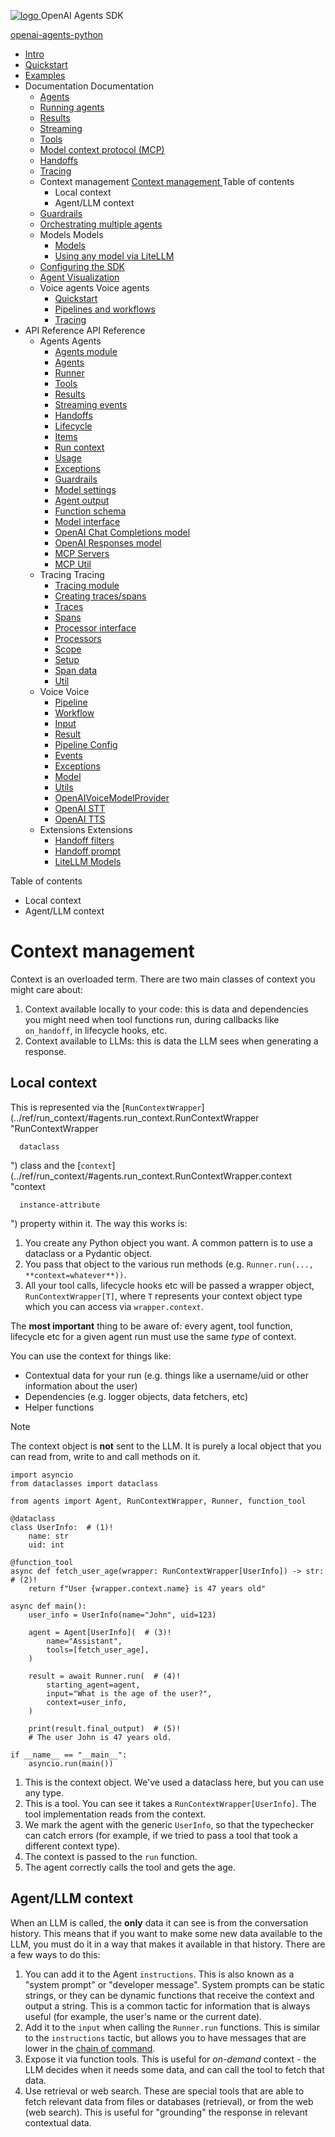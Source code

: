 [ ![logo](../assets/logo.svg) ](.. "OpenAI Agents SDK") OpenAI Agents SDK 

[ openai-agents-python  ](https://github.com/openai/openai-agents-python "Go to repository")

  * [ Intro  ](..)
  * [ Quickstart  ](../quickstart/)
  * [ Examples  ](../examples/)
  * Documentation  Documentation 
    * [ Agents  ](../agents/)
    * [ Running agents  ](../running_agents/)
    * [ Results  ](../results/)
    * [ Streaming  ](../streaming/)
    * [ Tools  ](../tools/)
    * [ Model context protocol (MCP)  ](../mcp/)
    * [ Handoffs  ](../handoffs/)
    * [ Tracing  ](../tracing/)
    * Context management  [ Context management  ](./) Table of contents 
      * Local context 
      * Agent/LLM context 
    * [ Guardrails  ](../guardrails/)
    * [ Orchestrating multiple agents  ](../multi_agent/)
    * Models  Models 
      * [ Models  ](../models/)
      * [ Using any model via LiteLLM  ](../models/litellm/)
    * [ Configuring the SDK  ](../config/)
    * [ Agent Visualization  ](../visualization/)
    * Voice agents  Voice agents 
      * [ Quickstart  ](../voice/quickstart/)
      * [ Pipelines and workflows  ](../voice/pipeline/)
      * [ Tracing  ](../voice/tracing/)
  * API Reference  API Reference 
    * Agents  Agents 
      * [ Agents module  ](../ref/)
      * [ Agents  ](../ref/agent/)
      * [ Runner  ](../ref/run/)
      * [ Tools  ](../ref/tool/)
      * [ Results  ](../ref/result/)
      * [ Streaming events  ](../ref/stream_events/)
      * [ Handoffs  ](../ref/handoffs/)
      * [ Lifecycle  ](../ref/lifecycle/)
      * [ Items  ](../ref/items/)
      * [ Run context  ](../ref/run_context/)
      * [ Usage  ](../ref/usage/)
      * [ Exceptions  ](../ref/exceptions/)
      * [ Guardrails  ](../ref/guardrail/)
      * [ Model settings  ](../ref/model_settings/)
      * [ Agent output  ](../ref/agent_output/)
      * [ Function schema  ](../ref/function_schema/)
      * [ Model interface  ](../ref/models/interface/)
      * [ OpenAI Chat Completions model  ](../ref/models/openai_chatcompletions/)
      * [ OpenAI Responses model  ](../ref/models/openai_responses/)
      * [ MCP Servers  ](../ref/mcp/server/)
      * [ MCP Util  ](../ref/mcp/util/)
    * Tracing  Tracing 
      * [ Tracing module  ](../ref/tracing/)
      * [ Creating traces/spans  ](../ref/tracing/create/)
      * [ Traces  ](../ref/tracing/traces/)
      * [ Spans  ](../ref/tracing/spans/)
      * [ Processor interface  ](../ref/tracing/processor_interface/)
      * [ Processors  ](../ref/tracing/processors/)
      * [ Scope  ](../ref/tracing/scope/)
      * [ Setup  ](../ref/tracing/setup/)
      * [ Span data  ](../ref/tracing/span_data/)
      * [ Util  ](../ref/tracing/util/)
    * Voice  Voice 
      * [ Pipeline  ](../ref/voice/pipeline/)
      * [ Workflow  ](../ref/voice/workflow/)
      * [ Input  ](../ref/voice/input/)
      * [ Result  ](../ref/voice/result/)
      * [ Pipeline Config  ](../ref/voice/pipeline_config/)
      * [ Events  ](../ref/voice/events/)
      * [ Exceptions  ](../ref/voice/exceptions/)
      * [ Model  ](../ref/voice/model/)
      * [ Utils  ](../ref/voice/utils/)
      * [ OpenAIVoiceModelProvider  ](../ref/voice/models/openai_provider/)
      * [ OpenAI STT  ](../ref/voice/models/openai_stt/)
      * [ OpenAI TTS  ](../ref/voice/models/openai_tts/)
    * Extensions  Extensions 
      * [ Handoff filters  ](../ref/extensions/handoff_filters/)
      * [ Handoff prompt  ](../ref/extensions/handoff_prompt/)
      * [ LiteLLM Models  ](../ref/extensions/litellm/)



Table of contents 

  * Local context 
  * Agent/LLM context 



# Context management

Context is an overloaded term. There are two main classes of context you might care about:

  1. Context available locally to your code: this is data and dependencies you might need when tool functions run, during callbacks like `on_handoff`, in lifecycle hooks, etc.
  2. Context available to LLMs: this is data the LLM sees when generating a response.



## Local context

This is represented via the [`RunContextWrapper`](../ref/run_context/#agents.run_context.RunContextWrapper "RunContextWrapper


  
      dataclass
  ") class and the [`context`](../ref/run_context/#agents.run_context.RunContextWrapper.context "context


  
      instance-attribute
  ") property within it. The way this works is:

  1. You create any Python object you want. A common pattern is to use a dataclass or a Pydantic object.
  2. You pass that object to the various run methods (e.g. `Runner.run(..., **context=whatever**))`.
  3. All your tool calls, lifecycle hooks etc will be passed a wrapper object, `RunContextWrapper[T]`, where `T` represents your context object type which you can access via `wrapper.context`.



The **most important** thing to be aware of: every agent, tool function, lifecycle etc for a given agent run must use the same _type_ of context.

You can use the context for things like:

  * Contextual data for your run (e.g. things like a username/uid or other information about the user)
  * Dependencies (e.g. logger objects, data fetchers, etc)
  * Helper functions



Note

The context object is **not** sent to the LLM. It is purely a local object that you can read from, write to and call methods on it.
    
    
    import asyncio
    from dataclasses import dataclass
    
    from agents import Agent, RunContextWrapper, Runner, function_tool
    
    @dataclass
    class UserInfo:  # (1)!
        name: str
        uid: int
    
    @function_tool
    async def fetch_user_age(wrapper: RunContextWrapper[UserInfo]) -> str:  # (2)!
        return f"User {wrapper.context.name} is 47 years old"
    
    async def main():
        user_info = UserInfo(name="John", uid=123)
    
        agent = Agent[UserInfo](  # (3)!
            name="Assistant",
            tools=[fetch_user_age],
        )
    
        result = await Runner.run(  # (4)!
            starting_agent=agent,
            input="What is the age of the user?",
            context=user_info,
        )
    
        print(result.final_output)  # (5)!
        # The user John is 47 years old.
    
    if __name__ == "__main__":
        asyncio.run(main())
    

  1. This is the context object. We've used a dataclass here, but you can use any type.
  2. This is a tool. You can see it takes a `RunContextWrapper[UserInfo]`. The tool implementation reads from the context.
  3. We mark the agent with the generic `UserInfo`, so that the typechecker can catch errors (for example, if we tried to pass a tool that took a different context type).
  4. The context is passed to the `run` function.
  5. The agent correctly calls the tool and gets the age.



## Agent/LLM context

When an LLM is called, the **only** data it can see is from the conversation history. This means that if you want to make some new data available to the LLM, you must do it in a way that makes it available in that history. There are a few ways to do this:

  1. You can add it to the Agent `instructions`. This is also known as a "system prompt" or "developer message". System prompts can be static strings, or they can be dynamic functions that receive the context and output a string. This is a common tactic for information that is always useful (for example, the user's name or the current date).
  2. Add it to the `input` when calling the `Runner.run` functions. This is similar to the `instructions` tactic, but allows you to have messages that are lower in the [chain of command](https://cdn.openai.com/spec/model-spec-2024-05-08.html#follow-the-chain-of-command).
  3. Expose it via function tools. This is useful for _on-demand_ context - the LLM decides when it needs some data, and can call the tool to fetch that data.
  4. Use retrieval or web search. These are special tools that are able to fetch relevant data from files or databases (retrieval), or from the web (web search). This is useful for "grounding" the response in relevant contextual data.


